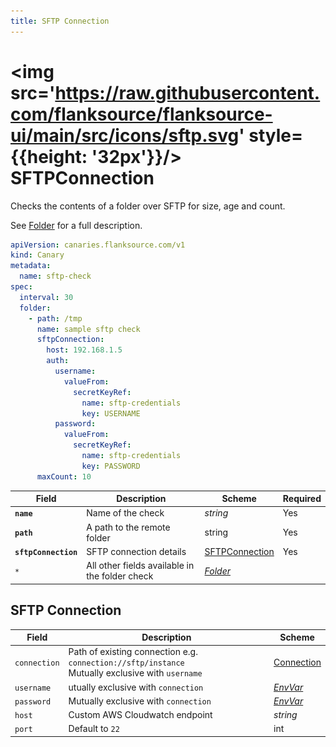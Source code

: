```yaml
---
title: SFTP Connection
---
```


# <img src='<https://raw.githubusercontent.com/flanksource/flanksource-ui/main/src/icons/sftp.svg>' style={{height: '32px'}}/> SFTPConnection

Checks the contents of a folder over SFTP for size, age and count.

See [Folder](folder) for a full description.

```yaml title="sftp-folder-check.yaml"
apiVersion: canaries.flanksource.com/v1
kind: Canary
metadata:
  name: sftp-check
spec:
  interval: 30
  folder:
    - path: /tmp
      name: sample sftp check
      sftpConnection:
        host: 192.168.1.5
        auth:
          username:
            valueFrom:
              secretKeyRef:
                name: sftp-credentials
                key: USERNAME
          password:
            valueFrom:
              secretKeyRef:
                name: sftp-credentials
                key: PASSWORD
      maxCount: 10
```

| Field | Description | Scheme | Required |
| ----- | ----------- | ------ | -------- |
| **`name`**       | Name of the check                                          | *string*                          | Yes      |
| **`path`**       | A path to the remote folder | string                            | Yes      |
| **`sftpConnection`** | SFTP connection details                                    | [SFTPConnection](#sftp-connection) | Yes |
| `*`              | All other fields available in the folder check             | [*Folder*](folder)             |          |

## SFTP Connection

| Field        | Description                                                  | Scheme                                            |
| ------------ | ------------------------------------------------------------ | ------------------------------------------------- |
| `connection` | Path of existing connection e.g. `connection://sftp/instance`<br/> Mutually exclusive with `username` <br/><Commercial/> | [Connection](../../concepts/connections)          |
| `username`   | utually exclusive with `connection`                          | [*EnvVar*](../../concepts/authentication/#envvar) |
| `password`   | Mutually exclusive with `connection`                         | [*EnvVar*](../../concepts/authentication/#envvar) |
| `host`       | Custom AWS Cloudwatch endpoint                               | *string*                                          |
| `port`       | Default to `22`                                              | int                                               |
